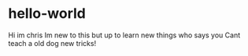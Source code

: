 # hello-world


Hi im chris
Im new to this but up to learn new things who says you
Cant teach a old dog new tricks!
